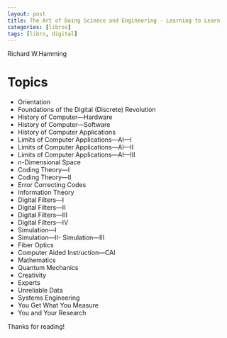 ```yaml
---
layout: post
title: The Art of Doing Scinece and Engineering - Learning to Learn
categories: [libros]
tags: [libro, digital]
---
```


Richard W.Hamming

<!--more-->

# Topics 

- Orientation
- Foundations of the Digital (Discrete) Revolution
- History of Computer—Hardware
- History of Computer—Software
- History of Computer Applications
- Limits of Computer Applications—AI—I
- Limits of Computer Applications—AI—II
- Limits of Computer Applications—AI—III
- n-Dimensional Space
- Coding Theory—I
- Coding Theory—II
- Error Correcting Codes
- Information Theory
- Digital Filters—I
- Digital Filters—II
- Digital Filters—III
- Digital Filters—IV
- Simulation—I
- Simulation—II- Simulation—III
- Fiber Optics
- Computer Aided Instruction—CAI
- Mathematics
- Quantum Mechanics
- Creativity
- Experts
- Unreliable Data
- Systems Engineering
- You Get What You Measure
- You and Your Research



Thanks for reading!